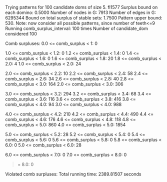 Trying patterns for 100 candidate doms of size 5. 
fl1577
Surplus bound on each domino: 0.5000 
Number of nodes in G: 7913 
Number of edges in G: 6295344 
Bound on total surplus of stable sets: 1.7500 
Pattern upper bound: 530. 
 Note: now consider all possible patterns, since number of teeth<=9
Running comb_surplus_interval: 100 times 
Number of candidate_dom considered 100 
 
Comb surpluses: 
0.0 <= comb_surplus < 1:       0 

1.0 <= comb_surplus < 1.2:       0 
1.2 <= comb_surplus < 1.4:       0 
1.4 <= comb_surplus < 1.6:       0 
1.6 <= comb_surplus < 1.8:      20 
1.8 <= comb_surplus < 2.0:       4 
1.0 <= comb_surplus < 2.0:      24 

2.0 <= comb_surplus < 2.2:      10 
2.2 <= comb_surplus < 2.4:      58 
2.4 <= comb_surplus < 2.6:      34 
2.6 <= comb_surplus < 2.8:      40 
2.8 <= comb_surplus < 3.0:     164 
2.0 <= comb_surplus < 3.0:     306 

3.0 <= comb_surplus < 3.2:     294 
3.2 <= comb_surplus < 3.4:      68 
3.4 <= comb_surplus < 3.6:     116 
3.6 <= comb_surplus < 3.8:     416 
3.8 <= comb_surplus < 4.0:      94 
3.0 <= comb_surplus < 4.0:     988 

4.0 <= comb_surplus < 4.2:     210 
4.2 <= comb_surplus < 4.4:     490 
4.4 <= comb_surplus < 4.6:     176 
4.6 <= comb_surplus < 4.8:     118 
4.8 <= comb_surplus < 5.0:     860 
4.0 <= comb_surplus < 5.0:    1854 

5.0 <= comb_surplus < 5.2:      28 
5.2 <= comb_surplus < 5.4:       0 
5.4 <= comb_surplus < 5.6:       0 
5.6 <= comb_surplus < 5.8:       0 
5.8 <= comb_surplus < 6.0:       0 
5.0 <= comb_surplus < 6.0:      28 

6.0 <= comb_surplus < 7.0:       0 
7.0 <= comb_surplus < 8.0:       0 
>= 8.0:                          0 

Violated comb surpluses:
Total running time: 2389.81507 seconds